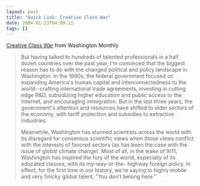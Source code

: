 ```yaml
---
layout: post
title: "Quick Link: Creative Class War"
date: 2004-01-23T04:09:11
tags: []
---
```


[ Creative Class War][1] from Washington Monthly

> But having talked to hundreds of talented professionals in a half dozen
> countries over the past year, I'm convinced that the biggest reason has to do
> with the changed political and policy landscape in Washington. In the 1990s,
> the federal government focused on expanding America's human capital and
> interconnectedness to the world--crafting international trade agreements,
> investing in cutting edge R&D, subsidizing higher education and public access
> to the Internet, and encouraging immigration. But in the last three years, the
> government's attention and resources have shifted to older sectors of the
> economy, with tariff protection and subsidies to extractive industries.
>
> Meanwhile, Washington has stunned scientists across the world with its
> disregard for consensus scientific views when those views conflict with the
> interests of favored sectors (as has been the case with the issue of global
> climate change). Most of all, in the wake of 9/11, Washington has inspired the
> fury of the world, especially of its educated classes, with its my-way-or-the-
> highway foreign policy. In effect, for the first time in our history, we're
> saying to highly mobile and very finicky global talent, "You don't belong
> here."

   [1]: http://www.washingtonmonthly.com/features/2004/0401.florida.html
